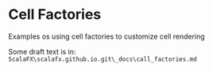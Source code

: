 Cell Factories
==============

Examples os using cell factories to customize cell rendering

Some draft text is in: `ScalaFX\scalafx.github.io.git\_docs\call_factories.md`